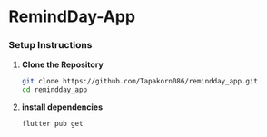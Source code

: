 # RemindDay-App

### Setup Instructions

1. **Clone the Repository**

   ```bash
   git clone https://github.com/Tapakorn086/remindday_app.git
   cd remindday_app
   ```

2. **install dependencies**

   ```bash
   flutter pub get
   ```
